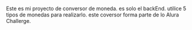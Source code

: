 Este es mi proyecto de conversor de moneda.
es solo el backEnd.
utilice 5 tipos de monedas para realizarlo.
este coversor forma parte de lo Alura Challerge.

